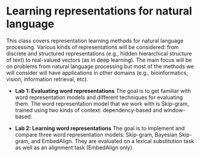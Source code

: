 # Learning representations for natural language

This class covers representation learning methods for natural language processing. Various kinds of representations will be considered: from discrete and structured representations (e.g., hidden hierarchical structure of text) to real-valued vectors (as in deep learning). The main focus will be on problems from natural language processing but most of the methods we will consider will have applications in other domains (e.g., bioinformatics, vision, information retrieval, etc). 


- **Lab 1: Evaluating word representations** The goal is to get familiar with word representation models and different techniques for evaluating them. The word representation model that we work with is Skip-gram, trained using two kinds of context: dependency-based and window-based.

- **Lab 2: Learning word representations** The goal is to implement and compare three word representation models: Skip-gram, Bayesian Skip-gram, and EmbedAlign. They are evaluated on a lexical substitution task as well as an alignment task (EmbedAlign only).
